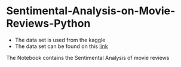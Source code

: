 # Sentimental-Analysis-on-Movie-Reviews-Python

* The data set is used from the kaggle 
* The data set can be found on this [link](https://www.kaggle.com/nltkdata/movie-review)

The Notebook contains the Sentimental Analysis of movie reviews 
